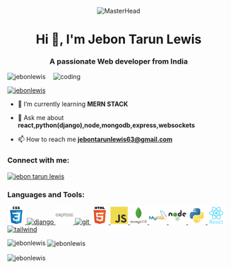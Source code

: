 <p align="center">
  <img src="https://media1.giphy.com/media/v1.Y2lkPTc5MGI3NjExazJwdnpxazhqMnZrZTB1dHA1aWR0b3VmZWpodnluN2F1M3NkMjhiMiZlcD12MV9pbnRlcm5hbF9naWZfYnlfaWQmY3Q9Zw/2IudUHdI075HL02Pkk/giphy.gif" alt="MasterHead">
</p>

<h1 align="center">Hi 👋, I'm Jebon Tarun Lewis</h1>
<h3 align="center">A passionate Web developer from India</h3>
<img align="right" alt="coding" width="400" src="https://media.tenor.com/i_K3zWsgcG8AAAAi/hacker-pepe.gif">
<p align="left"> <img src="https://komarev.com/ghpvc/?username=jebonlewis&label=Profile%20views&color=0e75b6&style=flat" alt="jebonlewis" /> </p>

<p align="left"> <a href="https://github.com/ryo-ma/github-profile-trophy"><img src="https://github-profile-trophy.vercel.app/?username=jebonlewis" alt="jebonlewis" /></a> </p>

- 🌱 I’m currently learning **MERN STACK**

- 💬 Ask me about **react,python(django),node,mongodb,express,websockets**

- 📫 How to reach me **jebontarunlewis63@gmail.com**

<h3 align="left">Connect with me:</h3>
<p align="left">
<a href="https://linkedin.com/in/jebon tarun lewis" target="blank"><img align="center" src="https://raw.githubusercontent.com/rahuldkjain/github-profile-readme-generator/master/src/images/icons/Social/linked-in-alt.svg" alt="jebon tarun lewis" height="30" width="40" /></a>
</p>

<h3 align="left">Languages and Tools:</h3>
<p align="left"> <a href="https://www.w3schools.com/css/" target="_blank" rel="noreferrer"> <img src="https://raw.githubusercontent.com/devicons/devicon/master/icons/css3/css3-original-wordmark.svg" alt="css3" width="40" height="40"/> </a> <a href="https://www.djangoproject.com/" target="_blank" rel="noreferrer"> <img src="https://cdn.worldvectorlogo.com/logos/django.svg" alt="django" width="40" height="40"/> </a> <a href="https://expressjs.com" target="_blank" rel="noreferrer"> <img src="https://raw.githubusercontent.com/devicons/devicon/master/icons/express/express-original-wordmark.svg" alt="express" width="40" height="40"/> </a> <a href="https://git-scm.com/" target="_blank" rel="noreferrer"> <img src="https://www.vectorlogo.zone/logos/git-scm/git-scm-icon.svg" alt="git" width="40" height="40"/> </a> <a href="https://www.w3.org/html/" target="_blank" rel="noreferrer"> <img src="https://raw.githubusercontent.com/devicons/devicon/master/icons/html5/html5-original-wordmark.svg" alt="html5" width="40" height="40"/> </a> <a href="https://developer.mozilla.org/en-US/docs/Web/JavaScript" target="_blank" rel="noreferrer"> <img src="https://raw.githubusercontent.com/devicons/devicon/master/icons/javascript/javascript-original.svg" alt="javascript" width="40" height="40"/> </a> <a href="https://www.mongodb.com/" target="_blank" rel="noreferrer"> <img src="https://raw.githubusercontent.com/devicons/devicon/master/icons/mongodb/mongodb-original-wordmark.svg" alt="mongodb" width="40" height="40"/> </a> <a href="https://www.mysql.com/" target="_blank" rel="noreferrer"> <img src="https://raw.githubusercontent.com/devicons/devicon/master/icons/mysql/mysql-original-wordmark.svg" alt="mysql" width="40" height="40"/> </a> <a href="https://nodejs.org" target="_blank" rel="noreferrer"> <img src="https://raw.githubusercontent.com/devicons/devicon/master/icons/nodejs/nodejs-original-wordmark.svg" alt="nodejs" width="40" height="40"/> </a> <a href="https://www.python.org" target="_blank" rel="noreferrer"> <img src="https://raw.githubusercontent.com/devicons/devicon/master/icons/python/python-original.svg" alt="python" width="40" height="40"/> </a> <a href="https://reactjs.org/" target="_blank" rel="noreferrer"> <img src="https://raw.githubusercontent.com/devicons/devicon/master/icons/react/react-original-wordmark.svg" alt="react" width="40" height="40"/> </a> <a href="https://tailwindcss.com/" target="_blank" rel="noreferrer"> <img src="https://www.vectorlogo.zone/logos/tailwindcss/tailwindcss-icon.svg" alt="tailwind" width="40" height="40"/> </a> </p>

<p><img align="left" src="https://github-readme-stats.vercel.app/api/top-langs?username=jebonlewis&show_icons=true&locale=en&layout=compact" alt="jebonlewis" /></p>

<p>&nbsp;<img align="center" src="https://github-readme-stats.vercel.app/api?username=jebonlewis&show_icons=true&locale=en" alt="jebonlewis" /></p>

<p><img align="center" src="https://github-readme-streak-stats.herokuapp.com/?user=jebonlewis&" alt="jebonlewis" /></p>

